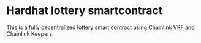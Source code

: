 # Hardhat lottery smartcontract

This is a fully decentralized lottery smart contract using Chainlink VRF and Chainlink Keepers.
